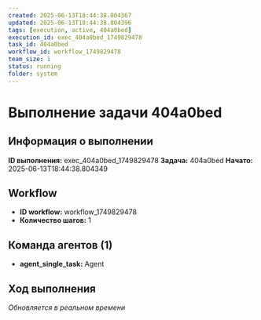 ```yaml
---
created: 2025-06-13T18:44:38.804367
updated: 2025-06-13T18:44:38.804396
tags: [execution, active, 404a0bed]
execution_id: exec_404a0bed_1749829478
task_id: 404a0bed
workflow_id: workflow_1749829478
team_size: 1
status: running
folder: system
---
```


# Выполнение задачи 404a0bed

## Информация о выполнении

**ID выполнения:** exec_404a0bed_1749829478
**Задача:** 404a0bed
**Начато:** 2025-06-13T18:44:38.804349

## Workflow
- **ID workflow:** workflow_1749829478
- **Количество шагов:** 1

## Команда агентов (1)
- **agent_single_task:** Agent

## Ход выполнения
*Обновляется в реальном времени*

